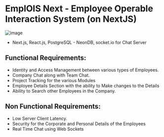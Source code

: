 # EmplOIS Next - Employee Operable Interaction System (on NextJS)
![image](https://github.com/user-attachments/assets/20ca582c-22f1-4826-be03-fad4bb809f9b)

- Next.js, React.js, PostgreSQL - NeonDB, socket.io for Chat Server

## Functional Requirements:

- Identity and Access Management between various types of Employees.
- Company Chat along with Team Chat.
- Project Tracking for the various Modules
- Employee Details Section with the ability to Make changes to the Details
- Ability to Search other Employees in the Company.

## Non Functional Requirements:

- Low Server Client Latency.
- Security for the Corporate and Personal Details of the Employees
- Real Time Chat using Web Sockets
